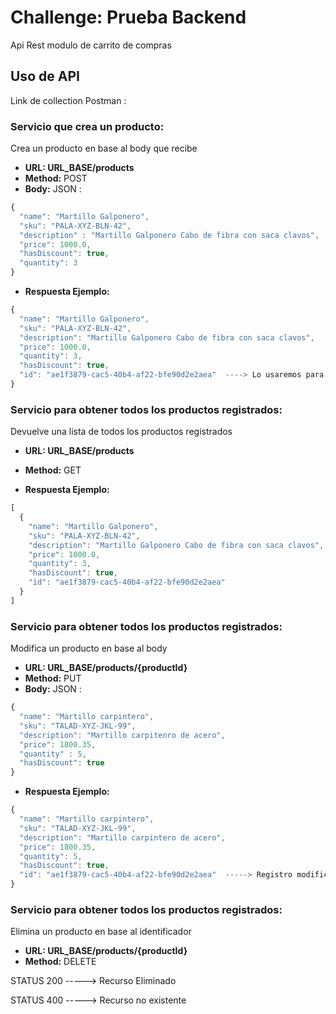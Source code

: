 ﻿# Challenge: Prueba Backend
 
 Api Rest modulo de carrito de compras
 
 ## Uso de API

Link de collection Postman :

### Servicio que crea un producto: 

Crea un producto en base al body que recibe 

- **URL: URL_BASE/products**
- **Method:** POST
- **Body:** JSON :
```javascript
{
  "name": "Martillo Galponero",
  "sku": "PALA-XYZ-BLN-42",
  "description" : "Martillo Galponero Cabo de fibra con saca clavos",
  "price": 1000.0,
  "hasDiscount": true,
  "quantity": 3
}
```
 - **Respuesta Ejemplo:** 
  
```javascript
{
  "name": "Martillo Galponero",
  "sku": "PALA-XYZ-BLN-42",
  "description": "Martillo Galponero Cabo de fibra con saca clavos",
  "price": 1000.0,
  "quantity": 3,
  "hasDiscount": true,
  "id": "ae1f3879-cac5-40b4-af22-bfe90d2e2aea"  ----> Lo usaremos para buscar este recurso
}
```

### Servicio para obtener todos los productos registrados:

Devuelve una lista de todos los productos registrados

- **URL: URL_BASE/products**
- **Method:** GET

 - **Respuesta Ejemplo:** 

```javascript
[
  {
    "name": "Martillo Galponero",
    "sku": "PALA-XYZ-BLN-42",
    "description": "Martillo Galponero Cabo de fibra con saca clavos",
    "price": 1000.0,
    "quantity": 3,
    "hasDiscount": true,
    "id": "ae1f3879-cac5-40b4-af22-bfe90d2e2aea"
  }
]
```

### Servicio para obtener todos los productos registrados:

Modifica un producto en base al body

- **URL: URL_BASE/products/{productId}**
- **Method:** PUT
- **Body:** JSON :

```javascript
{
  "name": "Martillo carpintero",
  "sku": "TALAD-XYZ-JKL-99",
  "description": "Martillo carpitenro de acero",
  "price": 1800.35,
  "quantity" : 5,
  "hasDiscount": true
}
```
 - **Respuesta Ejemplo:** 

```javascript
{
  "name": "Martillo carpintero",
  "sku": "TALAD-XYZ-JKL-99",
  "description": "Martillo carpintero de acero",
  "price": 1800.35,
  "quantity": 5,
  "hasDiscount": true,
  "id": "ae1f3879-cac5-40b4-af22-bfe90d2e2aea"  -----> Registro modificado, lo vemos por el identificador
}
```

### Servicio para obtener todos los productos registrados:

Elimina un producto en base al identificador

- **URL: URL_BASE/products/{productId}**
- **Method:** DELETE

 STATUS 200 -----> Recurso Eliminado
 
 STATUS 400 -----> Recurso no existente
